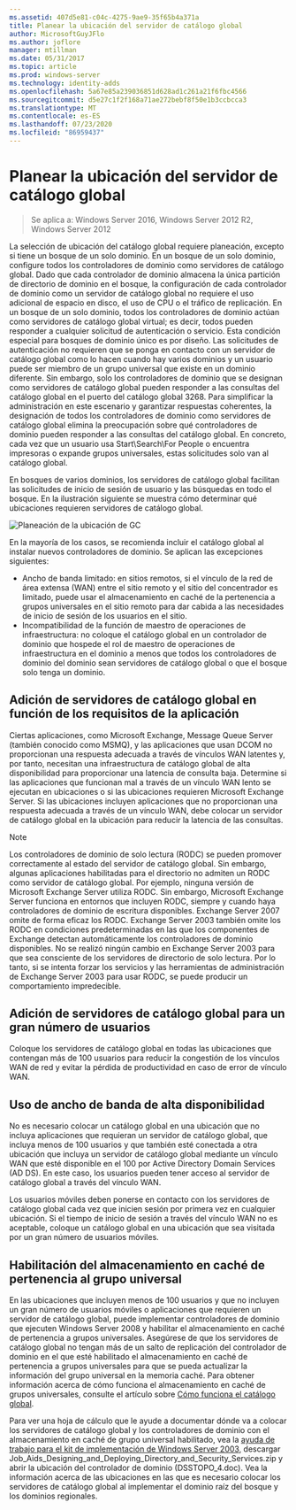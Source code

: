 ```yaml
---
ms.assetid: 407d5e81-c04c-4275-9ae9-35f65b4a371a
title: Planear la ubicación del servidor de catálogo global
author: MicrosoftGuyJFlo
ms.author: joflore
manager: mtillman
ms.date: 05/31/2017
ms.topic: article
ms.prod: windows-server
ms.technology: identity-adds
ms.openlocfilehash: 5a67e85a239036851d628ad1c261a21f6fbc4566
ms.sourcegitcommit: d5e27c1f2f168a71ae272bebf8f50e1b3ccbcca3
ms.translationtype: MT
ms.contentlocale: es-ES
ms.lasthandoff: 07/23/2020
ms.locfileid: "86959437"
---
```

# <a name="planning-global-catalog-server-placement"></a>Planear la ubicación del servidor de catálogo global

> Se aplica a: Windows Server 2016, Windows Server 2012 R2, Windows Server 2012

La selección de ubicación del catálogo global requiere planeación, excepto si tiene un bosque de un solo dominio. En un bosque de un solo dominio, configure todos los controladores de dominio como servidores de catálogo global. Dado que cada controlador de dominio almacena la única partición de directorio de dominio en el bosque, la configuración de cada controlador de dominio como un servidor de catálogo global no requiere el uso adicional de espacio en disco, el uso de CPU o el tráfico de replicación. En un bosque de un solo dominio, todos los controladores de dominio actúan como servidores de catálogo global virtual; es decir, todos pueden responder a cualquier solicitud de autenticación o servicio. Esta condición especial para bosques de dominio único es por diseño. Las solicitudes de autenticación no requieren que se ponga en contacto con un servidor de catálogo global como lo hacen cuando hay varios dominios y un usuario puede ser miembro de un grupo universal que existe en un dominio diferente. Sin embargo, solo los controladores de dominio que se designan como servidores de catálogo global pueden responder a las consultas del catálogo global en el puerto del catálogo global 3268. Para simplificar la administración en este escenario y garantizar respuestas coherentes, la designación de todos los controladores de dominio como servidores de catálogo global elimina la preocupación sobre qué controladores de dominio pueden responder a las consultas del catálogo global. En concreto, cada vez que un usuario usa Start\Search\For People o encuentra impresoras o expande grupos universales, estas solicitudes solo van al catálogo global.

En bosques de varios dominios, los servidores de catálogo global facilitan las solicitudes de inicio de sesión de usuario y las búsquedas en todo el bosque. En la ilustración siguiente se muestra cómo determinar qué ubicaciones requieren servidores de catálogo global.

![Planeación de la ubicación de GC](media/Planning-Global-Catalog-Server-Placement/8fc4777c-47b6-4ee7-b8ad-a04e7c5ee67f.gif)

En la mayoría de los casos, se recomienda incluir el catálogo global al instalar nuevos controladores de dominio. Se aplican las excepciones siguientes:

- Ancho de banda limitado: en sitios remotos, si el vínculo de la red de área extensa (WAN) entre el sitio remoto y el sitio del concentrador es limitado, puede usar el almacenamiento en caché de la pertenencia a grupos universales en el sitio remoto para dar cabida a las necesidades de inicio de sesión de los usuarios en el sitio.
- Incompatibilidad de la función de maestro de operaciones de infraestructura: no coloque el catálogo global en un controlador de dominio que hospede el rol de maestro de operaciones de infraestructura en el dominio a menos que todos los controladores de dominio del dominio sean servidores de catálogo global o que el bosque solo tenga un dominio.

## <a name="adding-global-catalog-servers-based-on-application-requirements"></a>Adición de servidores de catálogo global en función de los requisitos de la aplicación

Ciertas aplicaciones, como Microsoft Exchange, Message Queue Server (también conocido como MSMQ), y las aplicaciones que usan DCOM no proporcionan una respuesta adecuada a través de vínculos WAN latentes y, por tanto, necesitan una infraestructura de catálogo global de alta disponibilidad para proporcionar una latencia de consulta baja. Determine si las aplicaciones que funcionan mal a través de un vínculo WAN lento se ejecutan en ubicaciones o si las ubicaciones requieren Microsoft Exchange Server. Si las ubicaciones incluyen aplicaciones que no proporcionan una respuesta adecuada a través de un vínculo WAN, debe colocar un servidor de catálogo global en la ubicación para reducir la latencia de las consultas.

> [!NOTE]
> Los controladores de dominio de solo lectura (RODC) se pueden promover correctamente al estado del servidor de catálogo global. Sin embargo, algunas aplicaciones habilitadas para el directorio no admiten un RODC como servidor de catálogo global. Por ejemplo, ninguna versión de Microsoft Exchange Server utiliza RODC. Sin embargo, Microsoft Exchange Server funciona en entornos que incluyen RODC, siempre y cuando haya controladores de dominio de escritura disponibles. Exchange Server 2007 omite de forma eficaz los RODC. Exchange Server 2003 también omite los RODC en condiciones predeterminadas en las que los componentes de Exchange detectan automáticamente los controladores de dominio disponibles. No se realizó ningún cambio en Exchange Server 2003 para que sea consciente de los servidores de directorio de solo lectura. Por lo tanto, si se intenta forzar los servicios y las herramientas de administración de Exchange Server 2003 para usar RODC, se puede producir un comportamiento impredecible.

## <a name="adding-global-catalog-servers-for-a-large-number-of-users"></a>Adición de servidores de catálogo global para un gran número de usuarios

Coloque los servidores de catálogo global en todas las ubicaciones que contengan más de 100 usuarios para reducir la congestión de los vínculos WAN de red y evitar la pérdida de productividad en caso de error de vínculo WAN.

## <a name="using-highly-available-bandwidth"></a>Uso de ancho de banda de alta disponibilidad

No es necesario colocar un catálogo global en una ubicación que no incluya aplicaciones que requieran un servidor de catálogo global, que incluya menos de 100 usuarios y que también esté conectada a otra ubicación que incluya un servidor de catálogo global mediante un vínculo WAN que esté disponible en el 100 por Active Directory Domain Services (AD DS). En este caso, los usuarios pueden tener acceso al servidor de catálogo global a través del vínculo WAN.

Los usuarios móviles deben ponerse en contacto con los servidores de catálogo global cada vez que inicien sesión por primera vez en cualquier ubicación. Si el tiempo de inicio de sesión a través del vínculo WAN no es aceptable, coloque un catálogo global en una ubicación que sea visitada por un gran número de usuarios móviles.

## <a name="enabling-universal-group-membership-caching"></a>Habilitación del almacenamiento en caché de pertenencia al grupo universal

En las ubicaciones que incluyen menos de 100 usuarios y que no incluyen un gran número de usuarios móviles o aplicaciones que requieren un servidor de catálogo global, puede implementar controladores de dominio que ejecuten Windows Server 2008 y habilitar el almacenamiento en caché de pertenencia a grupos universales. Asegúrese de que los servidores de catálogo global no tengan más de un salto de replicación del controlador de dominio en el que esté habilitado el almacenamiento en caché de pertenencia a grupos universales para que se pueda actualizar la información del grupo universal en la memoria caché. Para obtener información acerca de cómo funciona el almacenamiento en caché de grupos universales, consulte el artículo sobre [Cómo funciona el catálogo global](/previous-versions/windows/it-pro/windows-server-2003/cc737410(v=ws.10)).

Para ver una hoja de cálculo que le ayude a documentar dónde va a colocar los servidores de catálogo global y los controladores de dominio con el almacenamiento en caché de grupo universal habilitado, vea la [ayuda de trabajo para el kit de implementación de Windows Server 2003](https://microsoft.com/download/details.aspx?id=9608), descargar Job_Aids_Designing_and_Deploying_Directory_and_Security_Services.zip y abrir la ubicación del controlador de dominio (DSSTOPO_4.doc). Vea la información acerca de las ubicaciones en las que es necesario colocar los servidores de catálogo global al implementar el dominio raíz del bosque y los dominios regionales.
